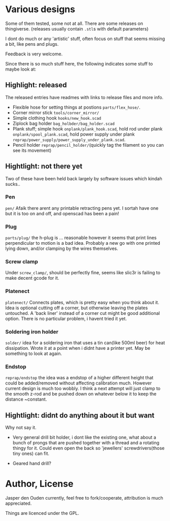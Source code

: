 
# Various designs
Some of them tested, some not at all. There are some releases on thingiverse.
(releases usually contain `.stl`s with default parameters)

I dont do much or any 'artistic' stuff, often focus on stuff that seems 
missing a bit, like pens and plugs.

Feedback is very welcome.

Since there is so much stuff here, the following indicates some stuff to maybe 
look at:

## Highlight: released
The released entries have readmes with links to release files and more info.

* Flexible hose for setting things at postions `parts/flex_hose/`.
* Corner mirror stick `tools/corner_mirror/`
* Simple clothing hook `hooks/new_hook.scad`
* Ziplock bag holder `bag_holbder/bag_holder.scad`
* Plank stuff; simple hook `onplank/plank_hook.scad`, 
  hold rod under plank `onplank/spool_plank.scad`, hold power supply under plank
  `reprap/power_supply/power_supply_under_plank.scad`.
* Pencil holder `reprap/pencil_holder/`(quickly tag the filament so you can see
  its movement)

## Hightlight: not there yet
Two of these have been held back largely by software issues which kindah sucks..

### Pen
`pen/` Afaik there arent any printable retracting pens yet. I sortah have one but it is
too on and off, and openscad has been a pain!

### Plug
`parts/plug/` the h-plug is ... reasonable however it seems that print lines
perpendicular to motion is a bad idea. Probably a new go with one printed lying
down, and/or clamping by the wires themselves. 

### Screw clamp
Under `screw_clamp/`, should be perfectly fine, seems like slic3r is failing to
make decent gcode for it.

### Platenect
`platenect/` Connects plates, which is pretty easy when you think about it. Idea is
optional cutting off a corner, but otherwise leaving the plates untouched.
A 'back liner' instead of a corner cut might be good additional option. 
There is no particular problem, i havent tried it yet.

### Soldering iron holder
`solder/` idea for a soldering iron that uses a tin can(like 500ml beer) for
heat dissipation. Wrote it at a point when i didnt have a printer yet. May be
something to look at again.

### Endstop
`reprap/endstop` the idea was a endstop of a higher different height that could
be added/removed without affecting calibration much. However current design is 
much too wobbly. I think a next attempt will just clamp to the smooth z-rod and
be pushed down on whatever below it to keep the distance ~constant.


## Hightlight: didnt do anything about it but want
Why not say it.

* Very general drill bit holder, i dont like the existing one, what about a
  bunch of prongs that are pushed together with a thread and a rotating thingy 
  for it. Could even open the back so 'jewellers' screwdrivers(those tiny ones)
  can fit.
  
* Geared hand drill?

# Author, License
Jasper den Ouden currently, feel free to fork/cooperate, attribution is much
appreciated.

Things are licenced under the GPL.
